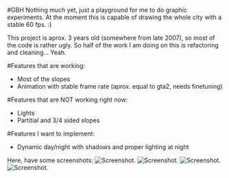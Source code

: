 #GBH
Nothing much yet, just a playground for me to do graphic experiments.
At the moment this is capable of drawing the whole city with a stable 60 fps. :)

This project is aprox. 3 years old (somewhere from late 2007), so most of the code is rather ugly.
So half of the work I am doing on this is refactoring and cleaning... Yeah.

#Features that are working:
* Most of the slopes
* Animation with stable frame rate (aprox. equal to gta2, needs finetuning)

#Features that are NOT working right now:
* Lights
* Partitial and 3/4 sided slopes

#Features I want to implement:
* Dynamic day/night with shadows and proper lighting at night

Here, have some screenshots:
![Screenshot.](http://bayimg.com/image/kakdbaaca.jpg)
![Screenshot.](http://bayimg.com/image/kakdfaaca.jpg)
![Screenshot.](http://bayimg.com/image/kakdcaaca.jpg)
![Screenshot.](http://bayimg.com/image/oajkjaacp.jpg)